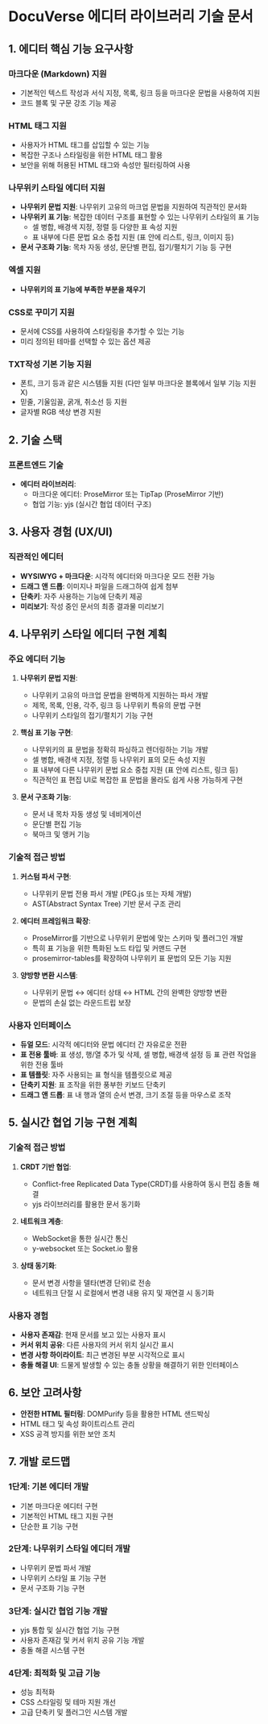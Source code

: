 # DocuVerse 에디터 라이브러리 기술 문서

## 1. 에디터 핵심 기능 요구사항

### 마크다운 (Markdown) 지원
- 기본적인 텍스트 작성과 서식 지정, 목록, 링크 등을 마크다운 문법을 사용하여 지원
- 코드 블록 및 구문 강조 기능 제공

### HTML 태그 지원
- 사용자가 HTML 태그를 삽입할 수 있는 기능
- 복잡한 구조나 스타일링을 위한 HTML 태그 활용
- 보안을 위해 허용된 HTML 태그와 속성만 필터링하여 사용

### 나무위키 스타일 에디터 지원
- **나무위키 문법 지원**: 나무위키 고유의 마크업 문법을 지원하여 직관적인 문서화
- **나무위키 표 기능**: 복잡한 데이터 구조를 표현할 수 있는 나무위키 스타일의 표 기능
  - 셀 병합, 배경색 지정, 정렬 등 다양한 표 속성 지원
  - 표 내부에 다른 문법 요소 중첩 지원 (표 안에 리스트, 링크, 이미지 등)
- **문서 구조화 기능**: 목차 자동 생성, 문단별 편집, 접기/펼치기 기능 등 구현

### 엑셀 지원
- **나무위키의 표 기능에 부족한 부분을 채우기**

### CSS로 꾸미기 지원
- 문서에 CSS를 사용하여 스타일링을 추가할 수 있는 기능
- 미리 정의된 테마를 선택할 수 있는 옵션 제공

### TXT작성 기본 기능 지원
- 폰트, 크기 등과 같은 시스템들 지원 (다만 일부 마크다운 블록에서 일부 기능 지원 X)
- 믿줄, 기울임꼴, 굵개, 취소선 등 지원
- 글자별 RGB 색상 변경 지원

## 2. 기술 스택

### 프론트엔드 기술
- **에디터 라이브러리**: 
  - 마크다운 에디터: ProseMirror 또는 TipTap (ProseMirror 기반)
  - 협업 기능: yjs (실시간 협업 데이터 구조)

## 3. 사용자 경험 (UX/UI)

### 직관적인 에디터
- **WYSIWYG + 마크다운**: 시각적 에디터와 마크다운 모드 전환 가능
- **드래그 앤 드롭**: 이미지나 파일을 드래그하여 쉽게 첨부
- **단축키**: 자주 사용하는 기능에 단축키 제공
- **미리보기**: 작성 중인 문서의 최종 결과물 미리보기

## 4. 나무위키 스타일 에디터 구현 계획

### 주요 에디터 기능
1. **나무위키 문법 지원**:
   - 나무위키 고유의 마크업 문법을 완벽하게 지원하는 파서 개발
   - 제목, 목록, 인용, 각주, 링크 등 나무위키 특유의 문법 구현
   - 나무위키 스타일의 접기/펼치기 기능 구현

2. **핵심 표 기능 구현**:
   - 나무위키의 표 문법을 정확히 파싱하고 렌더링하는 기능 개발
   - 셀 병합, 배경색 지정, 정렬 등 나무위키 표의 모든 속성 지원
   - 표 내부에 다른 나무위키 문법 요소 중첩 지원 (표 안에 리스트, 링크 등)
   - 직관적인 표 편집 UI로 복잡한 표 문법을 몰라도 쉽게 사용 가능하게 구현

3. **문서 구조화 기능**:
   - 문서 내 목차 자동 생성 및 네비게이션
   - 문단별 편집 기능
   - 북마크 및 앵커 기능

### 기술적 접근 방법
1. **커스텀 파서 구현**:
   - 나무위키 문법 전용 파서 개발 (PEG.js 또는 자체 개발)
   - AST(Abstract Syntax Tree) 기반 문서 구조 관리

2. **에디터 프레임워크 확장**:
   - ProseMirror를 기반으로 나무위키 문법에 맞는 스키마 및 플러그인 개발
   - 특히 표 기능을 위한 특화된 노드 타입 및 커맨드 구현
   - prosemirror-tables를 확장하여 나무위키 표 문법의 모든 기능 지원

3. **양방향 변환 시스템**:
   - 나무위키 문법 ↔ 에디터 상태 ↔ HTML 간의 완벽한 양방향 변환
   - 문법의 손실 없는 라운드트립 보장

### 사용자 인터페이스
- **듀얼 모드**: 시각적 에디터와 문법 에디터 간 자유로운 전환
- **표 전용 툴바**: 표 생성, 행/열 추가 및 삭제, 셀 병합, 배경색 설정 등 표 관련 작업을 위한 전용 툴바
- **표 템플릿**: 자주 사용되는 표 형식을 템플릿으로 제공
- **단축키 지원**: 표 조작을 위한 풍부한 키보드 단축키
- **드래그 앤 드롭**: 표 내 행과 열의 순서 변경, 크기 조절 등을 마우스로 조작

## 5. 실시간 협업 기능 구현 계획

### 기술적 접근 방법
1. **CRDT 기반 협업**:
   - Conflict-free Replicated Data Type(CRDT)를 사용하여 동시 편집 충돌 해결
   - yjs 라이브러리를 활용한 문서 동기화

2. **네트워크 계층**:
   - WebSocket을 통한 실시간 통신
   - y-websocket 또는 Socket.io 활용

3. **상태 동기화**:
   - 문서 변경 사항을 델타(변경 단위)로 전송
   - 네트워크 단절 시 로컬에서 변경 내용 유지 및 재연결 시 동기화

### 사용자 경험
- **사용자 존재감**: 현재 문서를 보고 있는 사용자 표시
- **커서 위치 공유**: 다른 사용자의 커서 위치 실시간 표시
- **변경 사항 하이라이트**: 최근 변경된 부분 시각적으로 표시
- **충돌 해결 UI**: 드물게 발생할 수 있는 충돌 상황을 해결하기 위한 인터페이스

## 6. 보안 고려사항

- **안전한 HTML 필터링**: DOMPurify 등을 활용한 HTML 샌드박싱
- HTML 태그 및 속성 화이트리스트 관리
- XSS 공격 방지를 위한 보안 조치

## 7. 개발 로드맵

### 1단계: 기본 에디터 개발
- 기본 마크다운 에디터 구현
- 기본적인 HTML 태그 지원 구현
- 단순한 표 기능 구현

### 2단계: 나무위키 스타일 에디터 개발
- 나무위키 문법 파서 개발
- 나무위키 스타일 표 기능 구현
- 문서 구조화 기능 구현

### 3단계: 실시간 협업 기능 개발
- yjs 통합 및 실시간 협업 기능 구현
- 사용자 존재감 및 커서 위치 공유 기능 개발
- 충돌 해결 시스템 구현

### 4단계: 최적화 및 고급 기능
- 성능 최적화
- CSS 스타일링 및 테마 지원 개선
- 고급 단축키 및 플러그인 시스템 개발